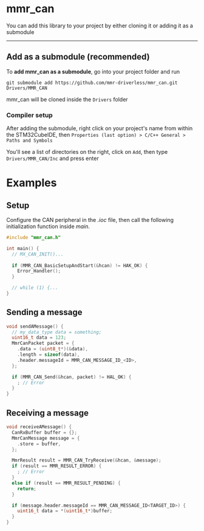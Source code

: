 # mmr_can

You can add this library to your project by either cloning it or adding it as a submodule

---

## Add as a submodule (recommended)
To **add mmr_can as a submodule**, go into your project folder and run
```
git submodule add https://github.com/mmr-driverless/mmr_can.git Drivers/MMR_CAN
```

mmr_can will be cloned inside the `Drivers` folder

### Compiler setup
After adding the submodule, right click on your project's name from within the STM32CubeIDE, then `Properties (last option) > C/C++ General > Paths and Symbols`

You'll see a list of directories on the right, click on `Add`, then type `Drivers/MMR_CAN/Inc` and press enter


# Examples

## Setup

Configure the CAN peripheral in the _.ioc_ file, then call the following initialization function
inside _main_.

```c
#include "mmr_can.h"

int main() {
  // MX_CAN_INIT()...
  
  if (MMR_CAN_BasicSetupAndStart(&hcan) != HAK_OK) {
    Error_Handler();
  }

  // while (1) {...
}
```

## Sending a message
```c
void sendAMessage() {
  // my_data_type data = something;
  uint16_t data = 123;
  MmrCanPacket packet = {
    .data = (uint8_t*)(&data),
    .length = sizeof(data),
    .header.messageId = MMR_CAN_MESSAGE_ID_<ID>,
  };

  if (MMR_CAN_Send(&hcan, packet) != HAL_OK) {
    ; // Error
  }
}
```

## Receiving a message
```c
void receiveAMessage() {
  CanRxBuffer buffer = {};
  MmrCanMessage message = {
    .store = buffer,
  };

  MmrResult result = MMR_CAN_TryReceive(&hcan, &message);
  if (result == MMR_RESULT_ERROR) {
    ; // Error
  }
  else if (result == MMR_RESULT_PENDING) {
    return;
  }

  if (message.header.messageId == MMR_CAN_MESSAGE_ID<TARGET_ID>) {
    uint16_t data = *(uint16_t*)buffer;
  }
}
```